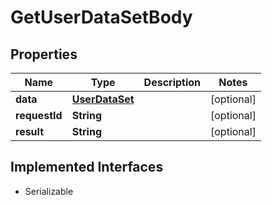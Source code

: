

# GetUserDataSetBody

## Properties

Name | Type | Description | Notes
------------ | ------------- | ------------- | -------------
**data** | [**UserDataSet**](UserDataSet.md) |  |  [optional]
**requestId** | **String** |  |  [optional]
**result** | **String** |  |  [optional]


## Implemented Interfaces

* Serializable


